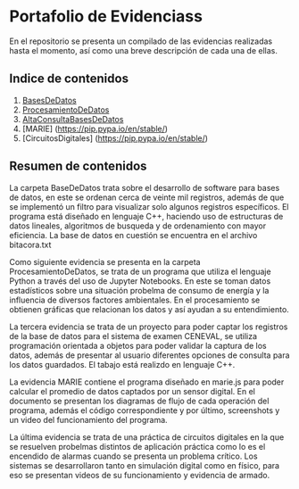 # Portafolio de Evidenciass

En el repositorio se presenta un compilado de las evidencias realizadas hasta el momento, así como una breve descripción de cada una de ellas.


## Indice de contenidos

1. [BasesDeDatos](https://pip.pypa.io/en/stable/)
2. [ProcesamientoDeDatos](https://pip.pypa.io/en/stable/)
3. [AltaConsultaBasesDeDatos](https://pip.pypa.io/en/stable/)
4. [MARIE] (https://pip.pypa.io/en/stable/)
5. [CircuitosDigitales] (https://pip.pypa.io/en/stable/)

## Resumen de contenidos

La carpeta BaseDeDatos trata sobre el desarrollo de software para bases de datos, en este se ordenan cerca de veinte mil registros, además de que se implementó un filtro para visualizar solo algunos registros específicos. El programa está diseñado en lenguaje C++, haciendo uso de estructuras de datos lineales, algoritmos de busqueda y de ordenamiento con mayor eficiencia. La base de datos en cuestión se encuentra en el archivo bitacora.txt

Como siguiente evidencia se presenta en la carpeta ProcesamientoDeDatos, se trata de un programa que utiliza el lenguaje Python a través del uso de Jupyter Notebooks. En este se toman datos estadísticos sobre una situación probelma de consumo de energía y la influencia de diversos factores ambientales. En el procesamiento se obtienen gráficas que relacionan los datos y así ayudan a su entendimiento.

La tercera evidencia se trata de un proyecto para poder captar los registros de la base de datos para el sistema de examen CENEVAL, se utiliza programación orientada a objetos para poder validar la captura de los datos, además de presentar al usuario diferentes opciones de consulta para los datos guardados. El tabajo está realizdo en lenguaje C++.

La evidencia MARIE contiene el programa diseñado en marie.js para poder calcular el promedio de datos captados por un sensor digital. En el documento se presentan los diagramas de flujo de cada operación del programa, además el código correspondiente y por último, screenshots y un video del funcionamiento del programa.

La última evidencia se trata de una práctica de circuitos digitales en la que se resuelven probelmas distintos de aplicación práctica como lo es el encendido de alarmas cuando se presenta un problema crítico. Los sistemas se desarrollaron tanto en simulación digital como en físico, para eso se presentan videos de su funcionamiento y evidencia de armado.
